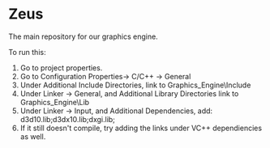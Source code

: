 Zeus
====

The main repository for our graphics engine.

To run this:
1. Go to project properties.
2. Go to Configuration Properties-> C/C++ -> General
3. Under Additional Include Directories, link to Graphics_Engine\Include
4. Under Linker -> General, and Additional Library Directories link to Graphics_Engine\Lib
5. Under Linker -> Input, and Additional Dependencies, add: d3d10.lib;d3dx10.lib;dxgi.lib;
6. If it still doesn't compile, try adding the links under VC++ dependiencies as well.